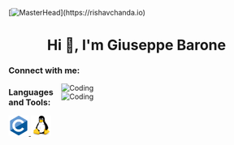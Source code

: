 [![MasterHead](https://1.bp.blogspot.com/-7A4WynwLsM...)](https://rishavchanda.io)
<h1 align="center">Hi 👋, I'm Giuseppe Barone</h1>
<h3 align="left">Connect with me:</h3>
<img align="right" alt="Coding" width="400" src="https://gifdb.com/images/high/animated-angry-man-coding-u40xyqr26qyez70f.gif">

<img align="right" alt="Coding" width="400" src="https://cdn.vox-cdn.com/thumbor/V1W58u_DSzvUTQwg4rqnbUR0pCo=/0x0:2000x1332/1200x675/filters:focal(1215x505:1535x825):no_upscale()/cdn.vox-cdn.com/uploads/chorus_image/image/70761324/glennharvey_2022_04_11_vox_Final5.0.gif">

<p align="left">
</p>

<h3 align="left">Languages and Tools:</h3>
<p align="left"> <a href="https://www.cprogramming.com/" target="_blank" rel="noreferrer"> <img src="https://raw.githubusercontent.com/devicons/devicon/master/icons/c/c-original.svg" alt="c" width="40" height="40"/> </a> <a href="https://www.linux.org/" target="_blank" rel="noreferrer"> <img src="https://raw.githubusercontent.com/devicons/devicon/master/icons/linux/linux-original.svg" alt="linux" width="40" height="40"/> </a> </p>

